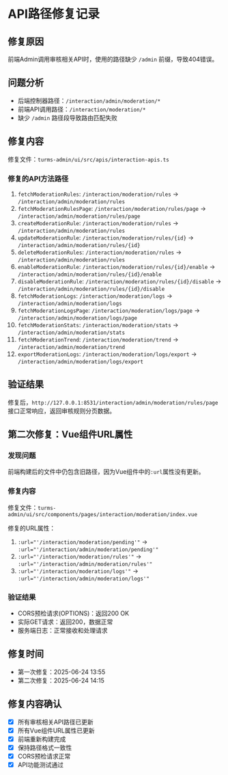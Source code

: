 # API路径修复记录

## 修复原因
前端Admin调用审核相关API时，使用的路径缺少 `/admin` 前缀，导致404错误。

## 问题分析
- 后端控制器路径：`/interaction/admin/moderation/*`
- 前端API调用路径：`/interaction/moderation/*` 
- 缺少 `/admin` 路径段导致路由匹配失败

## 修复内容
修复文件：`turms-admin/ui/src/apis/interaction-apis.ts`

### 修复的API方法路径
1. `fetchModerationRules`: `/interaction/moderation/rules` → `/interaction/admin/moderation/rules`
2. `fetchModerationRulesPage`: `/interaction/moderation/rules/page` → `/interaction/admin/moderation/rules/page`
3. `createModerationRule`: `/interaction/moderation/rules` → `/interaction/admin/moderation/rules`
4. `updateModerationRule`: `/interaction/moderation/rules/{id}` → `/interaction/admin/moderation/rules/{id}`
5. `deleteModerationRules`: `/interaction/moderation/rules` → `/interaction/admin/moderation/rules`
6. `enableModerationRule`: `/interaction/moderation/rules/{id}/enable` → `/interaction/admin/moderation/rules/{id}/enable`
7. `disableModerationRule`: `/interaction/moderation/rules/{id}/disable` → `/interaction/admin/moderation/rules/{id}/disable`
8. `fetchModerationLogs`: `/interaction/moderation/logs` → `/interaction/admin/moderation/logs`
9. `fetchModerationLogsPage`: `/interaction/moderation/logs/page` → `/interaction/admin/moderation/logs/page`
10. `fetchModerationStats`: `/interaction/moderation/stats` → `/interaction/admin/moderation/stats`
11. `fetchModerationTrend`: `/interaction/moderation/trend` → `/interaction/admin/moderation/trend`
12. `exportModerationLogs`: `/interaction/moderation/logs/export` → `/interaction/admin/moderation/logs/export`

## 验证结果
修复后，`http://127.0.0.1:8531/interaction/admin/moderation/rules/page` 接口正常响应，返回审核规则分页数据。

## 第二次修复：Vue组件URL属性
### 发现问题
前端构建后的文件中仍包含旧路径，因为Vue组件中的`:url`属性没有更新。

### 修复内容
修复文件：`turms-admin/ui/src/components/pages/interaction/moderation/index.vue`

修复的URL属性：
1. `:url="'/interaction/moderation/pending'"` → `:url="'/interaction/admin/moderation/pending'"`
2. `:url="'/interaction/moderation/rules'"` → `:url="'/interaction/admin/moderation/rules'"`  
3. `:url="'/interaction/moderation/logs'"` → `:url="'/interaction/admin/moderation/logs'"`

### 验证结果
- CORS预检请求(OPTIONS)：返回200 OK
- 实际GET请求：返回200，数据正常
- 服务端日志：正常接收和处理请求

## 修复时间
- 第一次修复：2025-06-24 13:55
- 第二次修复：2025-06-24 14:15

## 修复内容确认
- [x] 所有审核相关API路径已更新
- [x] 所有Vue组件URL属性已更新
- [x] 前端重新构建完成
- [x] 保持路径格式一致性
- [x] CORS预检请求正常
- [x] API功能测试通过